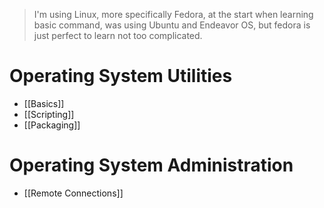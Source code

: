 > I'm using Linux, more specifically Fedora, at the start when learning basic command, was using Ubuntu and Endeavor OS, but fedora is just perfect to learn not too complicated. 
# Operating System Utilities
- [[Basics]] 
- [[Scripting]]
- [[Packaging]]
# Operating System Administration
- [[Remote Connections]]
